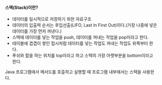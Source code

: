 #### 스택(Stack)이란?
 - 데이터를 일시적으로 저장하기 위한 자료구조
 - 데이터의 입출력 순서는 후입선출(LIFO, Last In First Out)이다.(가장 나중에 넣은 데이터를 가장 먼저 꺼낸다.)
 - 스택에 데이터를 넣는 작업을 push, 데이터를 꺼내는 작업을 pop이라고 한다.
 - 테이블에 겹겹이 쌓인 접시처럼 데이터를 넣는 작업도 꺼내는 작업도 위쪽부터 한다.
 - 푸쉬와 팝을 하는 위치를 top이라고 하고 스택의 가장 아랫부분을 bottom이라고 한다.
    
 Java 프로그램에서 메서드를 호출하고 실행할 때 프로그램 내부에서는 스택을 사용한다.   
 
